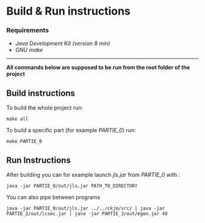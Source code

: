 # Build & Run instructions
### Requirements
- *Java Development Kit (version 8 min)*
- *GNU make*

___
**All commands below are supposed to be run from the root folder of the project**

## Build instructions
To build the whole project run:

```Shell
make all
```

To build a specific part (for example *PARTIE_0*) run:

```Shell
make PARTIE_0
```

## Run Instructions
After building you can for example launch *jls.jar* from *PARTIE_0* with : 

```Shell
java -jar PARTIE_0/out/jls.jar PATH_TO_DIRECTORY
```
You can also pipe between programs 
```Shell
java -jar PARTIE_0/out/jls.jar ../../ckjm/src/ | java -jar PARTIE_2/out/lcsec.jar | java -jar PARTIE_3/out/egon.jar 40
```
